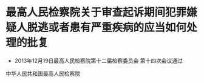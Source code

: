 # 最高人民检察院关于审查起诉期间犯罪嫌疑人脱逃或者患有严重疾病的应当如何处理的批复

- 2013年12月19日最高人民检察院第十二届检察委员会
  第十四次会议通过

<!-- INFO END -->

中华人民共和国最高人民检察院
